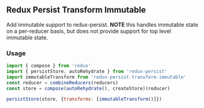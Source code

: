 ## Redux Persist Transform Immutable
Add immutable support to redux-persist. **NOTE** this handles immutable state on a per-reducer basis, but does not provide support for top level immutable state.

### Usage
```js
import { compose } from 'redux'
import { persistStore, autoRehydrate } from 'redux-persist'
import immutableTransform from 'redux-persist-transform-immutable'
const reducer = combineReducers(reducers)
const store = compose(autoRehydrate(), createStore)(reducer)

persistStore(store, {transforms: [immutableTransform()]})
```
